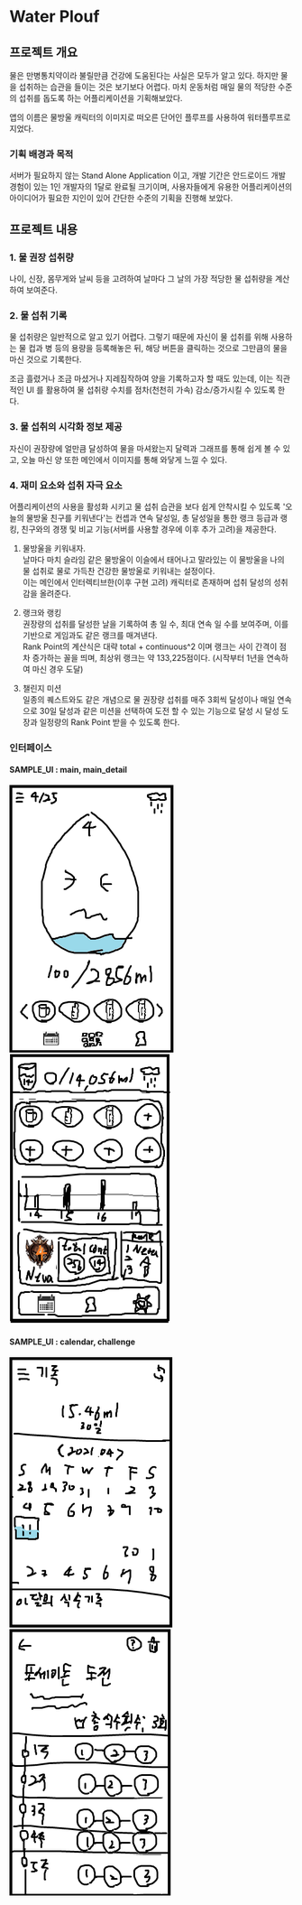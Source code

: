 # Water Plouf

## 프로젝트 개요

물은 만병통치약이라 불릴만큼 건강에 도움된다는 사실은 모두가 알고 있다. 하지만 물을 섭취하는 습관을 들이는 것은 보기보다 어렵다. 마치 운동처럼 매일 물의 적당한 수준의 섭취를 돕도록 하는 어플리케이션을 기획해보았다.

앱의 이름은 물방울 캐릭터의 이미지로 떠오른 단어인 플루프를 사용하여 워터플루프로 지었다.

### 기획 배경과 목적

서버가 필요하지 않는 Stand Alone Application 이고, 개발 기간은 안드로이드 개발 경험이 있는 1인 개발자의 1달로 완료될 크기이며, 사용자들에게 유용한 어플리케이션의 아이디어가 필요한 지인이 있어 간단한 수준의 기획을 진행해 보았다.

## 프로젝트 내용

### 1. 물 권장 섭취량

나이, 신장, 몸무게와 날씨 등을 고려하여 날마다 그 날의 가장 적당한 물 섭취량을 계산하여 보여준다.

### 2. 물 섭취 기록

물 섭취량은 일반적으로 알고 있기 어렵다. 그렇기 때문에 자신이 물 섭취를 위해 사용하는 물 컵과 병 등의 용량을 등록해놓은 뒤, 해당 버튼을 클릭하는 것으로 그만큼의 물을 마신 것으로 기록한다.

조금 흘렸거나 조금 마셨거나 지레짐작하여 양을 기록하고자 할 때도 있는데, 이는 직관적인 UI 를 활용하여 물 섭취량 수치를 점차(천천히 가속) 감소/증가시킬 수 있도록 한다.

### 3. 물 섭취의 시각화 정보 제공

자신이 권장량에 얼만큼 달성하여 물을 마셔왔는지 달력과 그래프를 통해 쉽게 볼 수 있고, 오늘 마신 양 또한 메인에서 이미지를 통해 와닿게 느낄 수 있다.

### 4. 재미 요소와 섭취 자극 요소

어플리케이션의 사용을 활성화 시키고 물 섭취 습관을 보다 쉽게 안착시킬 수 있도록 '오늘의 물방울 친구를 키워낸다'는 컨셉과 연속 달성일, 총 달성일을 통한 랭크 등급과 랭킹, 친구와의 경쟁 및 비교 기능(서버를 사용할 경우에 이후 추가 고려)을 제공한다.

1. 물방울을 키워내자.  
   날마다 마치 슬라임 같은 물방울이 이슬에서 태어나고 말라있는 이 물방울을 나의 물 섭취로 물로 가득찬 건강한 물방울로 키워내는 설정이다.  
   이는 메인에서 인터렉티브한(이후 구현 고려) 캐릭터로 존재하며 섭취 달성의 성취감을 올려준다.

2. 랭크와 랭킹  
   권장량의 섭취를 달성한 날을 기록하여 총 일 수, 최대 연속 일 수를 보여주며, 이를 기반으로 게임과도 같은 랭크를 매겨낸다.  
   Rank Point의 계산식은 대략 total + continuous^2 이며 랭크는 사이 간격이 점차 증가하는 꼴을 띄며, 최상위 랭크는 약 133,225점이다. (시작부터 1년을 연속하여 마신 경우 도달)

3. 챌린지 미션  
   일종의 퀘스트와도 같은 개념으로 물 권장량 섭취를 매주 3회씩 달성이나 매일 연속으로 30일 달성과 같은 미션을 선택하여 도전 할 수 있는 기능으로 달성 시 달성 도장과 일정량의 Rank Point 받을 수 있도록 한다.

### 인터페이스

#### SAMPLE_UI : main, main_detail

![main](./main.png)
![main](./main_detail.png)

#### SAMPLE_UI : calendar, challenge

![main](./calendar.png)
![main](./challenge.png)
